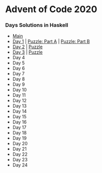 # Advent of Code 2020 #

### Days Solutions in Haskell ###

* [Main](app/Main.hs)
* [Day 1](src/day01.hs) | [Puzzle: Part A](in/day01_part_a) | [Puzzle: Part B](in/day01_part_b)
* [Day 2](src/day02.hs) | [Puzzle](in/day02)
* [Day 3](src/day03.hs) | [Puzzle](in/day03)
* Day 4
* Day 5
* Day 6
* Day 7
* Day 8
* Day 9
* Day 10
* Day 11
* Day 12
* Day 13
* Day 14
* Day 15
* Day 16
* Day 17
* Day 18
* Day 19
* Day 20
* Day 21
* Day 22
* Day 23
* Day 24